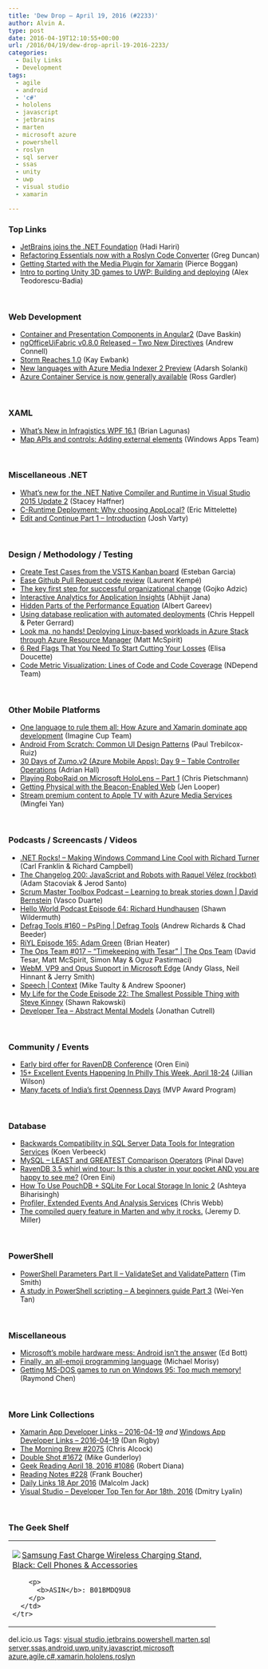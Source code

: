 ```yaml
---
title: 'Dew Drop – April 19, 2016 (#2233)'
author: Alvin A.
type: post
date: 2016-04-19T12:10:55+00:00
url: /2016/04/19/dew-drop-april-19-2016-2233/
categories:
  - Daily Links
  - Development
tags:
  - agile
  - android
  - 'c#'
  - hololens
  - javascript
  - jetbrains
  - marten
  - microsoft azure
  - powershell
  - roslyn
  - sql server
  - ssas
  - unity
  - uwp
  - visual studio
  - xamarin

---
```

### <a name="top"></a>Top Links

  * <a href="http://blog.jetbrains.com/dotnet/2016/04/18/jetbrains-joins-the-net-foundation/" target="_blank">JetBrains joins the .NET Foundation</a> (Hadi Hariri)
  * <a href="https://channel9.msdn.com/coding4fun/blog/Refactoring-Essentials-now-with-a-Roslyn-Code-Converter?WT.mc_id=DX_MVP4025064" target="_blank">Refactoring Essentials now with a Roslyn Code Converter</a> (Greg Duncan)
  * <a href="https://blog.xamarin.com/getting-started-with-the-media-plugin-for-xamarin/" target="_blank">Getting Started with the Media Plugin for Xamarin</a> (Pierce Boggan)
  * <a href="https://blogs.windows.com/buildingapps/2016/04/18/intro-to-porting-unity-3d-games-to-uwp-building-and-deploying/?WT.mc_id=DX_MVP4025064" target="_blank">Intro to porting Unity 3D games to UWP: Building and deploying</a> (Alex Teodorescu-Badia)

&nbsp;

### <a name="web"></a>Web Development

  * <a href="http://www.wintellect.com/devcenter/dbaskin/container-presentation-components-angular2" target="_blank">Container and Presentation Components in Angular2</a> (Dave Baskin)
  * <a href="http://feedproxy.google.com/~r/AndrewConnell/~3/vINDTtjZZwo/ngofficeuifabric-v0-8-0-released-two-new-directives" target="_blank">ngOfficeUiFabric v0.8.0 Released &#8211; Two New Directives</a> (Andrew Connell)
  * <a href="http://www.i-programmer.info/news/197-data-mining/9650-storm-reaches-10.html" target="_blank">Storm Reaches 1.0</a> (Kay Ewbank)
  * <a href="https://azure.microsoft.com/blog/new-languages-with-azure-media-indexer-2-preview/" target="_blank">New languages with Azure Media Indexer 2 Preview</a> (Adarsh Solanki)
  * <a href="https://azure.microsoft.com/blog/azure-container-service-is-now-generally-available/" target="_blank">Azure Container Service is now generally available</a> (Ross Gardler)

&nbsp;

### <a name="silverlight"></a>XAML

  * <a href="http://www.infragistics.com/community/blogs/blagunas/archive/2016/04/18/what-s-new-in-infragistics-wpf-16-1.aspx" target="_blank">What’s New in Infragistics WPF 16.1</a> (Brian Lagunas)
  * <a href="https://blogs.windows.com/buildingapps/2016/04/18/map-apis-and-controls-adding-external-elements/?WT.mc_id=DX_MVP4025064" target="_blank">Map APIs and controls: Adding external elements</a> (Windows Apps Team)

&nbsp;

### <a name="dotnet"></a>Miscellaneous .NET

  * <a href="https://blogs.msdn.microsoft.com/dotnet/2016/04/18/whats-new-for-the-net-native-compiler-and-runtime-in-visual-studio-2015-update-2/" target="_blank">What’s new for the .NET Native Compiler and Runtime in Visual Studio 2015 Update 2</a> (Stacey Haffner)
  * <a href="https://blogs.msdn.microsoft.com/vcblog/2016/04/18/c-runtime-deployment-why-choosing-applocal/" target="_blank">C-Runtime Deployment: Why choosing AppLocal?</a> (Eric Mittelette)
  * <a href="https://joshvarty.wordpress.com/2016/04/18/edit-and-continue-part-1-introduction/" target="_blank">Edit and Continue Part 1 – Introduction</a> (Josh Varty)

&nbsp;

### <a name="design"></a>Design / Methodology / Testing

  * <a href="http://www.almguide.com/2016/04/create-test-cases-from-the-vsts-kanban-board/" target="_blank">Create Test Cases from the VSTS Kanban board</a> (Esteban Garcia)
  * <a href="http://feedproxy.google.com/~r/laurentkempe/~3/b-qkh3JWdFI/" target="_blank">Ease Github Pull Request code review</a> (Laurent Kempé)
  * <a href="https://gojko.net/2016/04/19/visualise-problem/" target="_blank">The key first step for successful organizational change</a> (Gojko Adzic)
  * <a href="http://dailydotnettips.com/2016/04/18/interactive-analytics-for-application-insights/" target="_blank">Interactive Analytics for Application Insights</a> (Abhijit Jana)
  * <a href="https://www.stickyminds.com/article/hidden-parts-performance-equation" target="_blank">Hidden Parts of the Performance Equation</a> (Albert Gareev)
  * <a href="http://www.red-gate.com/blog/database-lifecycle-management/database-replication" target="_blank">Using database replication with automated deployments</a> (Chris Heppell & Peter Gerrard)
  * <a href="https://channel9.msdn.com/Blogs/azurestack/Look-ma-no-hands-Deploying-Linux-based-workloads-in-Azure-Stack-through-Azure-Resource-Manager?WT.mc_id=DX_MVP4025064" target="_blank">Look ma, no hands! Deploying Linux-based workloads in Azure Stack through Azure Resource Manager</a> (Matt McSpirit)
  * <a href="http://simpleprogrammer.com/2016/04/18/start-cutting-your-losses/" target="_blank">6 Red Flags That You Need To Start Cutting Your Losses</a> (Elisa Doucette)
  * <a href="http://blog.ndepend.com/code-visualization-ndepend-treemap/" target="_blank">Code Metric Visualization: Lines of Code and Code Coverage</a> (NDepend Team)

&nbsp;

### <a name="mobile"></a>Other Mobile Platforms

  * <a href="https://blogs.msdn.microsoft.com/microsoft_student_developer_blog/2016/04/13/one-language-to-rule-them-all-how-azure-and-xamarin-dominate-app-development/" target="_blank">One language to rule them all: How Azure and Xamarin dominate app development</a> (Imagine Cup Team)
  * <a href="http://code.tutsplus.com/tutorials/android-from-scratch-common-ui-design-patterns--cms-26044" target="_blank">Android From Scratch: Common UI Design Patterns</a> (Paul Trebilcox-Ruiz)
  * <a href="https://shellmonger.com/2016/04/18/30-days-of-zumo-v2-azure-mobile-apps-day-9-table-controller-operations/" target="_blank">30 Days of Zumo.v2 (Azure Mobile Apps): Day 9 – Table Controller Operations</a> (Adrian Hall)
  * <a href="https://buildhololens.com/2016/04/18/playing-roboraid-on-microsoft-hololens-part-1/" target="_blank">Playing RoboRaid on Microsoft HoloLens – Part 1</a> (Chris Pietschmann)
  * <a href="http://developer.telerik.com/featured/getting-physical-beacon-enabled-web/" target="_blank">Getting Physical with the Beacon-Enabled Web</a> (Jen Looper)
  * <a href="https://azure.microsoft.com/blog/azure-media-services-expands-multi-drm-offering/" target="_blank">Stream premium content to Apple TV with Azure Media Services</a> (Mingfei Yan)

&nbsp;

### <a name="podcasts"></a>Podcasts / Screencasts / Videos

  * <a href="http://www.dotnetrocks.com/default.aspx?ShowNum=1284" target="_blank">.NET Rocks! &#8211; Making Windows Command Line Cool with Richard Turner</a> (Carl Franklin & Richard Campbell)
  * <a href="http://5by5.tv/changelog/200" target="_blank">The Changelog 200: JavaScript and Robots with Raquel Vélez (rockbot)</a> (Adam Stacoviak & Jerod Santo)
  * <a href="http://scrummastertoolbox.libsyn.com/learning-to-break-stories-down-david-bernstein" target="_blank">Scrum Master Toolbox Podcast &#8211; Learning to break stories down | David Bernstein</a> (Vasco Duarte)
  * <a href="http://hwpod.libsyn.com/episode-64-richard-hundhausen" target="_blank">Hello World Podcast Episode 64: Richard Hundhausen</a> (Shawn Wildermuth)
  * <a href="https://channel9.msdn.com/Shows/Defrag-Tools/Defrag-Tools-160-PsPing?WT.mc_id=DX_MVP4025064" target="_blank">Defrag Tools #160 &#8211; PsPing | Defrag Tools</a> (Andrew Richards & Chad Beeder)
  * <a href="http://riyl.podbean.com/e/episode-165-adam-green/" target="_blank">RiYL Episode 165: Adam Green</a> (Brian Heater)
  * <a href="https://channel9.msdn.com/Shows/The-Ops-Team/The-Ops-Team-017-Timekeeping-with-Tesar?WT.mc_id=DX_MVP4025064" target="_blank">The Ops Team #017 &#8211; &#8220;Timekeeping with Tesar&#8221; | The Ops Team</a> (David Tesar, Matt McSpirit, Simon May & Oguz Pastirmaci)
  * <a href="http://blogs.windows.com/msedgedev/2016/04/18/webm-vp9-and-opus-support-in-microsoft-edge/?WT.mc_id=DX_MVP4025064" target="_blank">WebM, VP9 and Opus Support in Microsoft Edge</a> (Andy Glass, Neil Hinnant & Jerry Smith)
  * <a href="https://channel9.msdn.com/Shows/Context/Speech?WT.mc_id=DX_MVP4025064" target="_blank">Speech | Context</a> (Mike Taulty & Andrew Spooner)
  * <a href="http://www.mylifeforthecode.com/episode-22-the-smallest-possible-thing-with-steve-kinney/" target="_blank">My Life for the Code Episode 22: The Smallest Possible Thing with Steve Kinney</a> (Shawn Rakowski)
  * <a href="http://feedproxy.google.com/~r/DeveloperTea/~3/rP9gDHspQ-0/35551-abstract-mental-models" target="_blank">Developer Tea &#8211; Abstract Mental Models</a> (Jonathan Cutrell)

&nbsp;

### <a name="events"></a>Community / Events

  * <a href="http://feedproxy.google.com/~r/AyendeRahien/~3/okqCFaC9Ggo/early-bird-offer-for-ravendb-conference" target="_blank">Early bird offer for RavenDB Conference</a> (Oren Eini)
  * <a href="http://www.uwishunu.com/2016/04/15-excellent-events-happening-philly-week-april-18-24/" target="_blank">15+ Excellent Events Happening In Philly This Week, April 18-24</a> (Jillian Wilson)
  * <a href="https://blogs.msdn.microsoft.com/mvpawardprogram/2016/04/18/many-facets-of-indias-first-openness-days/" target="_blank">Many facets of India’s first Openness Days</a> (MVP Award Program)

&nbsp;

### <a name="sql"></a>Database

  * <a href="http://feedproxy.google.com/~r/MSSQLTips-LatestSqlServerTips/~3/NJE4iA1sZME/tip.asp" target="_blank">Backwards Compatibility in SQL Server Data Tools for Integration Services</a> (Koen Verbeeck)
  * <a href="http://blog.sqlauthority.com/2016/04/19/mysql-least-greatest-comparision-operators/" target="_blank">MySQL – LEAST and GREATEST Comparison Operators</a> (Pinal Dave)
  * <a href="http://feedproxy.google.com/~r/AyendeRahien/~3/AA5JGICGDos/ravendb-3-5-whirl-wind-tour-is-this-a-cluster-in-your-pocket-and-you-are-happy-to-see-me" target="_blank">RavenDB 3.5 whirl wind tour: Is this a cluster in your pocket AND you are happy to see me?</a> (Oren Eini)
  * <a href="http://gonehybrid.com/how-to-use-pouchdb-sqlite-for-local-storage-in-ionic-2/" target="_blank">How To Use PouchDB + SQLite For Local Storage In Ionic 2</a> (Ashteya Biharisingh)
  * <a href="https://blog.crossjoin.co.uk/2016/04/18/profiler-extended-events-and-analysis-services/" target="_blank">Profiler, Extended Events And Analysis Services</a> (Chris Webb)
  * <a href="https://jeremydmiller.com/2016/04/18/the-compiled-query-feature-in-marten-and-why-it-rocks/" target="_blank">The compiled query feature in Marten and why it rocks.</a> (Jeremy D. Miller)

&nbsp;

### <a name="ps"></a>PowerShell

  * <a href="http://feedproxy.google.com/~r/MSSQLTips-LatestSqlServerTips/~3/z9htp0_zaTE/tip.asp" target="_blank">PowerShell Parameters Part II &#8211; ValidateSet and ValidatePattern</a> (Tim Smith)
  * <a href="http://powershell.org/wp/2016/04/18/a-study-in-powershell-scripting-a-beginners-guide-part-3/" target="_blank">A study in PowerShell scripting – A beginners guide Part 3</a> (Wei-Yen Tan)

&nbsp;

### <a name="misc"></a>Miscellaneous

  * <a href="http://feedproxy.google.com/~r/zdnet/Bott/~3/GQQ_kbfWjB4/" target="_blank">Microsoft&#8217;s mobile hardware mess: Android isn&#8217;t the answer</a> (Ed Bott)
  * <a href="http://devproconnections.com/development/finally-all-emoji-programming-language" target="_blank">Finally, an all-emoji programming language</a> (Michael Morisy)
  * <a href="https://blogs.msdn.microsoft.com/oldnewthing/20160418-00/?p=93307" target="_blank">Getting MS-DOS games to run on Windows 95: Too much memory!</a> (Raymond Chen)

&nbsp;

### <a name="links"></a>More Link Collections

  * <a href="http://allaboutxamarin.com/2016/04/xamarin-app-developer-links-2016-04-19/" target="_blank">Xamarin App Developer Links &#8211; 2016-04-19</a> _and_ <a href="http://windowsappdev.com/2016/04/windows-app-developer-links-2016-04-19/" target="_blank">Windows App Developer Links &#8211; 2016-04-19</a> (Dan Rigby)
  * <a href="http://feedproxy.google.com/~r/ReflectivePerspective/~3/ORb9afi_70A/" target="_blank">The Morning Brew #2075</a> (Chris Alcock)
  * <a href="http://afreshcup.com/home/2016/4/18/double-shot-1672.html" target="_blank">Double Shot #1672</a> (Mike Gunderloy)
  * <a href="http://feeds.regulargeek.com/~r/RegularGeek/~3/7HdNTITr1vE/" target="_blank">Geek Reading April 18, 2016 #1086</a> (Robert Diana)
  * <a href="http://www.frankysnotes.com/2016/04/reading-notes-228.html" target="_blank">Reading Notes #228</a> (Frank Boucher)
  * <a href="http://feedproxy.google.com/~r/parsimonyjax/~3/cjCWPiW25xY/daily-links-18-apr-2016.html" target="_blank">Daily Links 18 Apr 2016</a> (Malcolm Jack)
  * <a href="http://www.lyalin.com/2016/04/18/visual-studio-developer-top-ten-for-apr-18th-2016/" target="_blank">Visual Studio – Developer Top Ten for Apr 18th, 2016</a> (Dmitry Lyalin)

&nbsp;

### <a name="shelf"></a>The Geek Shelf

<div id="scid:7dc1bd33-94bd-46fd-a20b-0131235bcd47:4e1c7f77-93e9-4460-87c3-73e8c324acd5" class="wlWriterEditableSmartContent" style="float: none; padding-bottom: 0px; padding-top: 0px; padding-left: 0px; margin: 0px; display: inline; padding-right: 0px">
  <table cellspacing="0" cellpadding="2" width="400" border="0" unselectable="on">
    <tr>
      <td valign="top" width="400">
        <p>
          <a title="Samsung Fast Charge Wireless Charging Stand, Black: Cell Phones & Accessories" href="http://www.amazon.com/exec/obidos/ASIN/B01BMDQ9U8/amavin-20"><img data-recalc-dims="1" decoding="async" src="https://i0.wp.com/images.amazon.com/images/P/B01BMDQ9U8.01.MZZZZZZZ.jpg?w=660" border="0" align="left" style="float:left" />Samsung Fast Charge Wireless Charging Stand, Black: Cell Phones & Accessories</a>
        </p>
        
        <p>
          <b>ASIN</b>: B01BMDQ9U8
        </p>
      </td>
    </tr>
  </table>
</div>

<div id="scid:0767317B-992E-4b12-91E0-4F059A8CECA8:a506cef8-d94d-4eae-936c-747826b1d01e" class="wlWriterEditableSmartContent" style="float: none; padding-bottom: 0px; padding-top: 0px; padding-left: 0px; margin: 0px; display: inline; padding-right: 0px">
  del.icio.us Tags: <a href="http://del.icio.us/popular/visual+studio" rel="tag">visual studio</a>,<a href="http://del.icio.us/popular/jetbrains" rel="tag">jetbrains</a>,<a href="http://del.icio.us/popular/powershell" rel="tag">powershell</a>,<a href="http://del.icio.us/popular/marten" rel="tag">marten</a>,<a href="http://del.icio.us/popular/sql+server" rel="tag">sql server</a>,<a href="http://del.icio.us/popular/ssas" rel="tag">ssas</a>,<a href="http://del.icio.us/popular/android" rel="tag">android</a>,<a href="http://del.icio.us/popular/uwp" rel="tag">uwp</a>,<a href="http://del.icio.us/popular/unity" rel="tag">unity</a>,<a href="http://del.icio.us/popular/javascript" rel="tag">javascript</a>,<a href="http://del.icio.us/popular/microsoft+azure" rel="tag">microsoft azure</a>,<a href="http://del.icio.us/popular/agile" rel="tag">agile</a>,<a href="http://del.icio.us/popular/c%23" rel="tag">c#</a>,<a href="http://del.icio.us/popular/xamarin" rel="tag">xamarin</a>,<a href="http://del.icio.us/popular/hololens" rel="tag">hololens</a>,<a href="http://del.icio.us/popular/roslyn" rel="tag">roslyn</a>
</div>